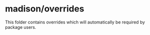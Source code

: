 # madison/overrides

This folder contains overrides which will automatically be required by package users.
